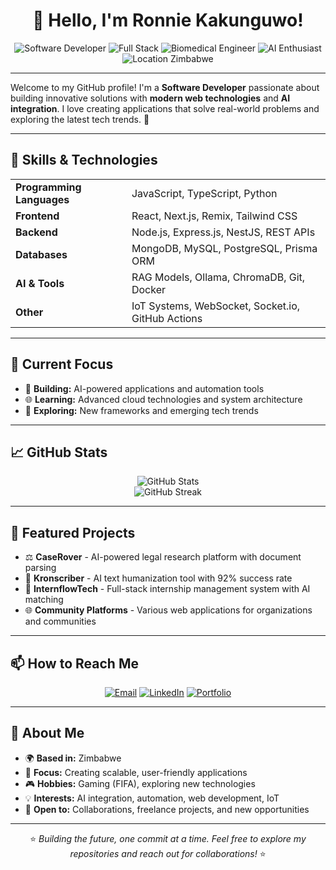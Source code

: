 <h1 align="center">👋 Hello, I'm Ronnie Kakunguwo!</h1>
<p align="center">
  <img src="https://img.shields.io/badge/Software%20Developer-blue?style=for-the-badge" alt="Software Developer">
  <img src="https://img.shields.io/badge/Full%20Stack-green?style=for-the-badge" alt="Full Stack">
  <img src="https://img.shields.io/badge/Biomedical%20Engineer-red?style=for-the-badge" alt="Biomedical Engineer">
  <img src="https://img.shields.io/badge/AI%20Enthusiast-purple?style=for-the-badge" alt="AI Enthusiast">
  <img src="https://img.shields.io/badge/Location-Zimbabwe-orange?style=for-the-badge" alt="Location Zimbabwe">
</p>

---

Welcome to my GitHub profile! I'm a **Software Developer** passionate about building innovative solutions with **modern web technologies** and **AI integration**. I love creating applications that solve real-world problems and exploring the latest tech trends. 🌟

---

## 🔧 Skills & Technologies

<div align="center">
  <table>
    <tr>
      <td><strong>Programming Languages</strong></td>
      <td>JavaScript, TypeScript, Python</td>
    </tr>
    <tr>
      <td><strong>Frontend</strong></td>
      <td>React, Next.js, Remix, Tailwind CSS</td>
    </tr>
    <tr>
      <td><strong>Backend</strong></td>
      <td>Node.js, Express.js, NestJS, REST APIs</td>
    </tr>
    <tr>
      <td><strong>Databases</strong></td>
      <td>MongoDB, MySQL, PostgreSQL, Prisma ORM</td>
    </tr>
    <tr>
      <td><strong>AI & Tools</strong></td>
      <td>RAG Models, Ollama, ChromaDB, Git, Docker</td>
    </tr>
    <tr>
      <td><strong>Other</strong></td>
      <td>IoT Systems, WebSocket, Socket.io, GitHub Actions</td>
    </tr>
  </table>
</div>

---

## 🚀 Current Focus

- 🔨 **Building:** AI-powered applications and automation tools
- 🌐 **Learning:** Advanced cloud technologies and system architecture
- 🚀 **Exploring:** New frameworks and emerging tech trends

---

## 📈 GitHub Stats

<p align="center">
  <img src="https://github-readme-stats.vercel.app/api?username=Kakunguwo&theme=dark&show_icons=true&hide_border=true&count_private=true" alt="GitHub Stats">
  <br>
  <img src="https://github-readme-streak-stats.herokuapp.com/?user=Kakunguwo&theme=dark&hide_border=true" alt="GitHub Streak">
</p>

---

## 💼 Featured Projects

- ⚖️ **CaseRover** - AI-powered legal research platform with document parsing
- 🧠 **Kronscriber** - AI text humanization tool with 92% success rate
- 🔧 **InternflowTech** - Full-stack internship management system with AI matching
- 🌐 **Community Platforms** - Various web applications for organizations and communities

---

## 📫 How to Reach Me

<p align="center">
  <a href="mailto:ronniekakunguwo03@gmail.com"><img src="https://img.shields.io/badge/Email-D14836?style=for-the-badge&logo=gmail&logoColor=white" alt="Email"></a>
  <a href="https://www.linkedin.com/in/ronnie-kakunguwo-390435201/"><img src="https://img.shields.io/badge/LinkedIn-0A66C2?style=for-the-badge&logo=linkedin&logoColor=white" alt="LinkedIn"></a>
  <a href="https://ronniekakunguwo.vercel.app"><img src="https://img.shields.io/badge/Portfolio-000000?style=for-the-badge&logo=vercel&logoColor=white" alt="Portfolio"></a>
</p>

---

## 🌟 About Me

- 🌍 **Based in:** Zimbabwe
- 🎯 **Focus:** Creating scalable, user-friendly applications
- 🎮 **Hobbies:** Gaming (FIFA), exploring new technologies
- 💡 **Interests:** AI integration, automation, web development, IoT
- 🤝 **Open to:** Collaborations, freelance projects, and new opportunities

---

<p align="center">
  ⭐️ <em>Building the future, one commit at a time. Feel free to explore my repositories and reach out for collaborations!</em> ⭐️
</p>
